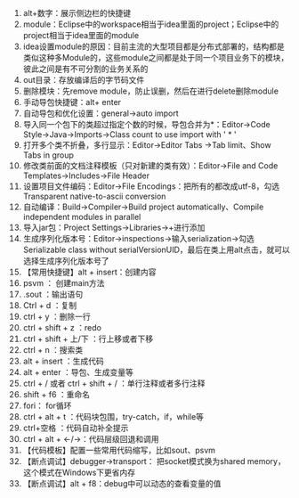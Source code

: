 1. alt+数字：展示侧边栏的快捷键
2. module：Eclipse中的workspace相当于idea里面的project；Eclipse中的project相当于idea里面的module
3. idea设置module的原因：目前主流的大型项目都是分布式部署的，结构都是类似这种多Module的，这些module之间都是处于同一个项目业务下的模块，彼此之间是有不可分割的业务关系的
4. out目录：存放编译后的字节码文件
5. 删除模块：先remove module，防止误删，然后在进行delete删除module
6. 手动导包快捷键：alt+ enter
7. 自动导包和优化设置：general->auto import
8. 导入同一个包下的类超过指定个数的时候，导包合并为*：Editor->Code Style->Java->Imports->Class count to use import with ' * '
9. 打开多个类不折叠，多行显示：Editor->Editor Tabs ->Tab limit、Show Tabs in group
10. 修改类前面的文档注释模板（只对新建的类有效）：Editor->File and Code Templates->Includes->File Header
11. 设置项目文件编码：Editor->File Encodings：把所有的都改成utf-8，勾选Transparent native-to-ascii conversion
12. 自动编译：Build->Compiler->Build project automatically、Compile independent modules in parallel
13. 导入jar包：Project Settings->Libraries->+进行添加
14. 生成序列化版本号：Editor->inspections->输入serialization->勾选Serializable class without serialVersionUID，最后在类上用alt点击，就可以选择生成序列化版本号了
15. 【常用快捷键】alt + insert：创建内容
16. psvm ： 创建main方法
17. .sout ：输出语句
18. Ctrl + d ：复制
19. ctrl + y ：删除一行
20. ctrl + shift + z ：redo
21. ctrl + shift + 上/下 ：行上移或者下移
22. ctrl + n ：搜索类
23. alt + insert ：生成代码
24. alt + enter ：导包、生成变量等
25. ctrl + / 或者 ctrl + shift + / ：单行注释或者多行注释
26. shift + f6 ：重命名
27. fori： for循环
28. ctrl + alt + t ：代码块包围，try-catch，if，while等
29. ctrl+空格 ：代码自动补全提示
30. ctrl + alt + ←/→：代码层级回退和调用
31. 【代码模板】配置一些常用代码缩写，比如sout、psvm
32. 【断点调试】debugger->transport： 把socket模式换为shared memory，这个模式在Windows下更省内存
33. 【断点调试】alt + f8：debug中可以动态的查看变量的值